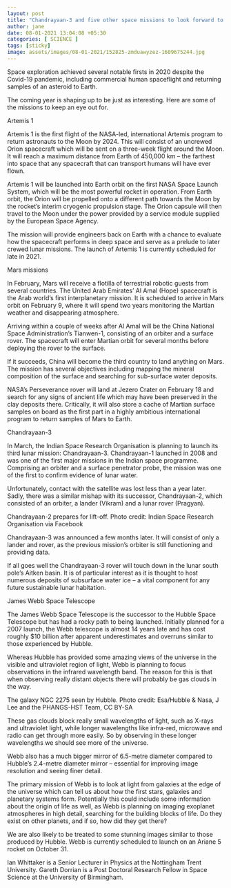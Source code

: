 ```yaml
---
layout: post
title: "Chandrayaan-3 and five other space missions to look forward to in 2021"
author: jane 
date: 08-01-2021 13:04:08 +05:30 
categories: [ SCIENCE ] 
tags: [sticky]
image: assets/images/08-01-2021/152825-zmduawyzez-1609675244.jpg
---
```

Space exploration achieved several notable firsts in 2020 despite the Covid-19 pandemic, including commercial human spaceflight and returning samples of an asteroid to Earth.

The coming year is shaping up to be just as interesting. Here are some of the missions to keep an eye out for.

Artemis 1

Artemis 1 is the first flight of the NASA-led, international Artemis program to return astronauts to the Moon by 2024. This will consist of an uncrewed Orion spacecraft which will be sent on a three-week flight around the Moon. It will reach a maximum distance from Earth of 450,000 km – the farthest into space that any spacecraft that can transport humans will have ever flown.

Artemis 1 will be launched into Earth orbit on the first NASA Space Launch System, which will be the most powerful rocket in operation. From Earth orbit, the Orion will be propelled onto a different path towards the Moon by the rocket’s interim cryogenic propulsion stage. The Orion capsule will then travel to the Moon under the power provided by a service module supplied by the European Space Agency.

The mission will provide engineers back on Earth with a chance to evaluate how the spacecraft performs in deep space and serve as a prelude to later crewed lunar missions. The launch of Artemis 1 is currently scheduled for late in 2021.

Mars missions

In February, Mars will receive a flotilla of terrestrial robotic guests from several countries. The United Arab Emirates’ Al Amal (Hope) spacecraft is the Arab world’s first interplanetary mission. It is scheduled to arrive in Mars orbit on February 9, where it will spend two years monitoring the Martian weather and disappearing atmosphere.

Arriving within a couple of weeks after Al Amal will be the China National Space Administration’s Tianwen-1, consisting of an orbiter and a surface rover. The spacecraft will enter Martian orbit for several months before deploying the rover to the surface.

If it succeeds, China will become the third country to land anything on Mars. The mission has several objectives including mapping the mineral composition of the surface and searching for sub-surface water deposits.

NASA’s Perseverance rover will land at Jezero Crater on February 18 and search for any signs of ancient life which may have been preserved in the clay deposits there. Critically, it will also store a cache of Martian surface samples on board as the first part in a highly ambitious international program to return samples of Mars to Earth.

Chandrayaan-3

In March, the Indian Space Research Organisation is planning to launch its third lunar mission: Chandrayaan-3. Chandrayaan-1 launched in 2008 and was one of the first major missions in the Indian space programme. Comprising an orbiter and a surface penetrator probe, the mission was one of the first to confirm evidence of lunar water.

Unfortunately, contact with the satellite was lost less than a year later. Sadly, there was a similar mishap with its successor, Chandrayaan-2, which consisted of an orbiter, a lander (Vikram) and a lunar rover (Pragyan).

Chandrayaan-2 prepares for lift-off. Photo credit: Indian Space Research Organisation via Facebook

Chandrayaan-3 was announced a few months later. It will consist of only a lander and rover, as the previous mission’s orbiter is still functioning and providing data.

If all goes well the Chandrayaan-3 rover will touch down in the lunar south pole’s Aitken basin. It is of particular interest as it is thought to host numerous deposits of subsurface water ice – a vital component for any future sustainable lunar habitation.

James Webb Space Telescope

The James Webb Space Telescope is the successor to the Hubble Space Telescope but has had a rocky path to being launched. Initially planned for a 2007 launch, the Webb telescope is almost 14 years late and has cost roughly $10 billion after apparent underestimates and overruns similar to those experienced by Hubble.

Whereas Hubble has provided some amazing views of the universe in the visible and ultraviolet region of light, Webb is planning to focus observations in the infrared wavelength band. The reason for this is that when observing really distant objects there will probably be gas clouds in the way.

The galaxy NGC 2275 seen by Hubble. Photo credit: Esa/Hubble & Nasa, J Lee and the PHANGS-HST Team, CC BY-SA

These gas clouds block really small wavelengths of light, such as X-rays and ultraviolet light, while longer wavelengths like infra-red, microwave and radio can get through more easily. So by observing in these longer wavelengths we should see more of the universe.

Webb also has a much bigger mirror of 6.5-metre diameter compared to Hubble’s 2.4-metre diameter mirror – essential for improving image resolution and seeing finer detail.

The primary mission of Webb is to look at light from galaxies at the edge of the universe which can tell us about how the first stars, galaxies and planetary systems form. Potentially this could include some information about the origin of life as well, as Webb is planning on imaging exoplanet atmospheres in high detail, searching for the building blocks of life. Do they exist on other planets, and if so, how did they get there?

We are also likely to be treated to some stunning images similar to those produced by Hubble. Webb is currently scheduled to launch on an Ariane 5 rocket on October 31.

Ian Whittaker is a Senior Lecturer in Physics at the Nottingham Trent University. Gareth Dorrian is a Post Doctoral Research Fellow in Space Science at the University of Birmingham.
